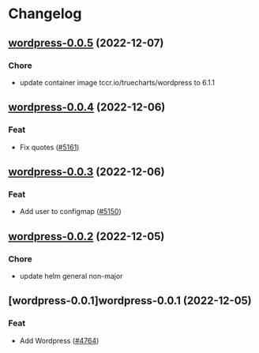 # Changelog



## [wordpress-0.0.5](https://github.com/truecharts/charts/compare/wordpress-0.0.4...wordpress-0.0.5) (2022-12-07)

### Chore

- update container image tccr.io/truecharts/wordpress to 6.1.1
  
  


## [wordpress-0.0.4](https://github.com/truecharts/charts/compare/wordpress-0.0.3...wordpress-0.0.4) (2022-12-06)

### Feat

- Fix quotes ([#5161](https://github.com/truecharts/charts/issues/5161))
  
  


## [wordpress-0.0.3](https://github.com/truecharts/charts/compare/wordpress-0.0.2...wordpress-0.0.3) (2022-12-06)

### Feat

- Add user to configmap ([#5150](https://github.com/truecharts/charts/issues/5150))
  
  


## [wordpress-0.0.2](https://github.com/truecharts/charts/compare/wordpress-0.0.1...wordpress-0.0.2) (2022-12-05)

### Chore

- update helm general non-major
  
  


## [wordpress-0.0.1]wordpress-0.0.1 (2022-12-05)

### Feat

- Add Wordpress ([#4764](https://github.com/truecharts/charts/issues/4764))
  
  